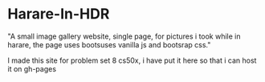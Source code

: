 # Harare-In-HDR
"A small image gallery website, single page, for pictures i took while in harare, the page uses bootsuses vanilla js and bootsrap css."

I made this site for problem set 8 cs50x, i have put it here
so that i can host it on gh-pages

